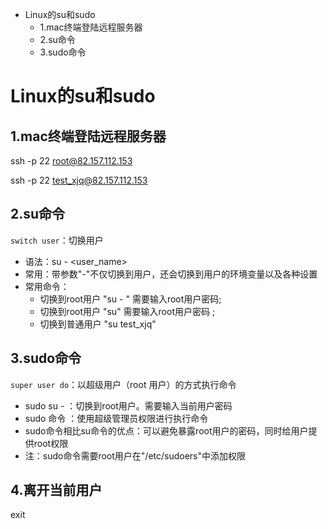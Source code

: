 

* Linux的su和sudo
    * 1.mac终端登陆远程服务器
    * 2.su命令
    * 3.sudo命令

# Linux的su和sudo

## 1.mac终端登陆远程服务器

ssh -p 22 root@82.157.112.153                         

ssh -p 22 test_xjq@82.157.112.153


## 2.su命令

 `switch user`：切换用户

- 语法：su - <user_name>
- 常用：带参数"-"不仅切换到用户，还会切换到用户的环境变量以及各种设置
- 常用命令：
  - 切换到root用户 "su - "  需要输入root用户密码;  
  - 切换到root用户 "su"     需要输入root用户密码 ;
  -  切换到普通用户 "su test_xjq"



## 3.sudo命令

`super user do`：以超级用户（root 用户）的方式执行命令

- sudo su -  ：切换到root用户。需要输入当前用户密码
- sudo 命令 ：使用超级管理员权限进行执行命令
- sudo命令相比su命令的优点：可以避免暴露root用户的密码，同时给用户提供root权限
- 注：sudo命令需要root用户在"/etc/sudoers"中添加权限


## 4.离开当前用户
exit




















